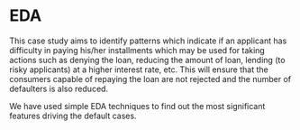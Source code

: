 # EDA
This case study aims to identify patterns which indicate if an applicant has difficulty in paying his/her installments which may be used for taking actions such as denying the loan, reducing the amount of loan, lending (to risky applicants) at a higher interest rate, etc. This will ensure that the consumers capable of repaying the loan are not rejected and the number of defaulters is also reduced.

We have used simple EDA techniques to find out the most significant features driving the default cases.
